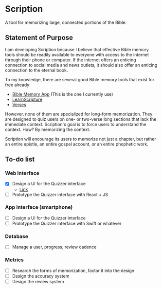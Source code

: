# Scription

A tool for memorizing large, connected portions of the Bible.

## Statement of Purpose

I am developing Scription because I believe that effective Bible memory tools
should be readily available to everyone with access to the internet through
their phone or computer. If the internet offers an enticing connection to
social media and news outlets, it should also offer an enticing connection to
the eternal book.

To my knowledge, there are several good Bible memory tools that exist for free
already:

- [Bible Memory App](https://biblememory.com/) (This is the one I currently use)
- [LearnScripture](https://learnscripture.net)
- [Verses](https://apps.apple.com/us/app/verses-bible-memory/id939461663)

However, none of them are specialized for long-form memorization. They are
designed to quiz users on one- or two-verse long sections that lack the
immediate context. Scription's goal is to force users to understand the
context. How? By memorizing the context.

Scription will encourage its users to memorize not just a chapter, but rather
an entire epistle, an entire gospel account, or an entire phophetic work.

## To-do list

### Web interface

- [x] Design a UI for the Quizzer interface
  - [Link](https://www.figma.com/design/qvPXbQFnV2mag5et4dnTzd/Quizzer-Widget?node-id=1-2&t=t2NajdrQKOWVT3rz-1)
- [ ] Prototype the Quizzer interface with React + JS

### App interface (smartphone)

- [ ] Design a UI for the Quizzer interface
- [ ] Prototype the Quizzer interface with Swift or whatever

### Database

- [ ] Manage a user, progress, review cadence

### Metrics

- [ ] Research the forms of memorization, factor it into the design
- [ ] Design the accuracy system
- [ ] Design the review system

